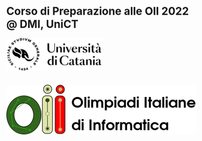 # Corso di Preparazione alle OII 2022 @ DMI, UniCT

<img src="images/logo_uni.png" alt="Logo UniCT" style="width:50%; margin-bottom: 20px;"/>

![Logo OII](images/logo_oii.png)

